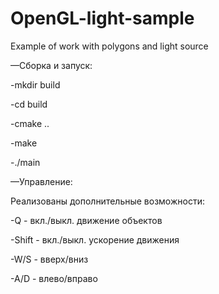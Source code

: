 # OpenGL-light-sample
Example of work with polygons and light source

—Сборка и запуск:

-mkdir build

-cd build

-cmake ..

-make

-./main

—Управление:

Реализованы дополнительные возможности:

-Q - вкл./выкл. движение объектов

-Shift - вкл./выкл. ускорение движения

-W/S - вверх/вниз

-A/D -  влево/вправо
